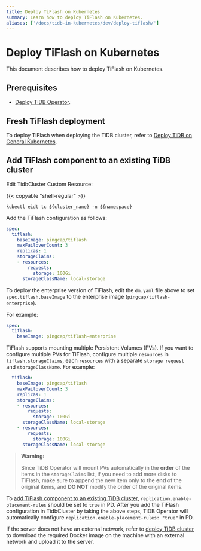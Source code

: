 ```yaml
---
title: Deploy TiFlash on Kubernetes
summary: Learn how to deploy TiFlash on Kubernetes.
aliases: ['/docs/tidb-in-kubernetes/dev/deploy-tiflash/']
---
```


# Deploy TiFlash on Kubernetes

This document describes how to deploy TiFlash on Kubernetes.

## Prerequisites

* [Deploy TiDB Operator](deploy-tidb-operator.md).

## Fresh TiFlash deployment

To deploy TiFlash when deploying the TiDB cluster, refer to [Deploy TiDB on General Kubernetes](deploy-on-general-kubernetes.md).

## Add TiFlash component to an existing TiDB cluster

Edit TidbCluster Custom Resource:

{{< copyable "shell-regular" >}}

``` shell
kubectl eidt tc ${cluster_name} -n ${namespace}
```

Add the TiFlash configuration as follows:

```yaml
spec:
  tiflash:
    baseImage: pingcap/tiflash
    maxFailoverCount: 3
    replicas: 1
    storageClaims:
    - resources:
        requests:
          storage: 100Gi
      storageClassName: local-storage
```

To deploy the enterprise version of TiFlash, edit the `dm.yaml` file above to set `spec.tiflash.baseImage` to the enterprise image (`pingcap/tiflash-enterprise`).

For example:

```yaml
spec:
  tiflash:
    baseImage: pingcap/tiflash-enterprise
```

TiFlash supports mounting multiple Persistent Volumes (PVs). If you want to configure multiple PVs for TiFlash, configure multiple `resources` in `tiflash.storageClaims`, each `resources` with a separate `storage request` and `storageClassName`. For example:

```yaml
  tiflash:
    baseImage: pingcap/tiflash
    maxFailoverCount: 3
    replicas: 1
    storageClaims:
    - resources:
        requests:
          storage: 100Gi
      storageClassName: local-storage
    - resources:
        requests:
          storage: 100Gi
      storageClassName: local-storage
```

> **Warning:**
>
> Since TiDB Operator will mount PVs automatically in the **order** of the items in the `storageClaims` list, if you need to add more disks to TiFlash, make sure to append the new item only to the **end** of the original items, and **DO NOT** modify the order of the original items.

To [add TiFlash component to an existing TiDB cluster](https://pingcap.com/docs/stable/tiflash/deploy-tiflash/#add-tiflash-component-to-an-existing-tidb-cluster), `replication.enable-placement-rules` should be set to `true` in PD. After you add the TiFlash configuration in TidbCluster by taking the above steps, TiDB Operator will automatically configure `replication.enable-placement-rules: "true"` in PD.

If the server does not have an external network, refer to [deploy TiDB cluster](deploy-on-general-kubernetes.md#deploy-tidb-cluster) to download the required Docker image on the machine with an external network and upload it to the server.
